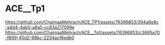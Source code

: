 # ACE__Tp1
https://github.com/ChaimaaMehrach/ACE_TP1/assets/76396853/394a6e8c-a4d4-4ab0-a8a5-cc83a217099e
https://github.com/ChaimaaMehrach/ACE__Tp1/assets/76396853/c3695a70-f899-40d2-98bc-2234acf6edb0
